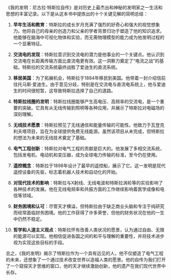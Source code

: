 《我的发明：尼古拉·特斯拉自传》是对历史上最杰出和神秘的发明家之一生活和思想的丰富记录。以下是从这本书中提炼出的十个关键见解的简明总结：

1. **早年生活和教育**：特斯拉的成长岁月充满了强烈的好奇心和强大的视觉想象力。他将自己的母亲的创造力和父亲的学者背景归功于塑造了他的知识追求。他能够在脑海中可视化物体和实验，而无需物理模型的能力成为他发明过程的一个显著特征。

2. **交流电的发现**：特斯拉意识到交流电的潜力是他事业的一个关键点。他认识到交流电在长距离传输方面比直流电更有效。这一洞察力奠定了“电流之战”的基础，特斯拉的交流系统最终战胜了爱迪生的直流系统。

3. **移居美国**：为了拓展机会，特斯拉于1884年移民到美国。他带着一封介绍信前往托马斯·爱迪生。由于意见分歧，特别是在交流电与直流电系统上，他与爱迪生的时间很短暂，这导致特斯拉选择了自己的道路。

4. **特斯拉线圈的发明**：特斯拉线圈能够产生高电压、高频率的交流电，是一个重要的突破。它具有从无线传输到照明等各种应用，并展示了特斯拉对电磁场的深刻理解。

5. **无线技术愿景**：特斯拉预见了无线通信和能量传输的可能性。他致力于瓦登克利夫塔项目，旨在为全球提供免费无线能源。虽然该项目从未完成，但特斯拉的想法为未来的无线技术奠定了基础。

6. **电气工程创新**：特斯拉对电气工程的贡献是巨大的。他发展了多相交流系统，包括发电机、电动机和变压器，成为全球电力传输的标准，至今仍在使用。

7. **遥控概念**：特斯拉于1898年设计了最早的遥控船，展示了它。这一发明是现代遥控设备的先驱，标志着机器人技术和自动化的开始。

8. **对现代技术的影响**：特斯拉与X射线、无线电波和特斯拉涡轮等的实验影响了各种技术的发展。他在无线电频率和共振方面的工作继续影响着医学成像和电信等领域。

9. **财务困境和认可**：尽管天才横溢，但特斯拉由于缺乏商业头脑和专注于纯研究而经常面临财务困境。他的工作获得了许多荣誉，但他的财务状况在他的一生中仍然不稳定。

10. **哲学和人道主义观点**：特斯拉怀有改善人类状况的愿景，认为通过自由、无限的能源可以实现。他相信促进各国之间的和平与理解的重要性，并将技术进步视为实现这些目标的手段。

总之，《我的发明》揭示了特斯拉作为一个具有远见的人，他不仅塑造了电气工程的未来，还想象了一个通过技术改变世界以造福人类的愿景。他的自传为我们打开了一个窥探天才思维的窗口，他的天才继续激励创新，他的遗产在我们现代世界中长存。